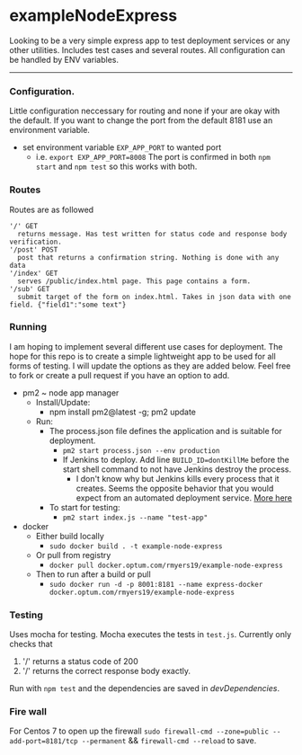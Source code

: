 # exampleNodeExpress
Looking to be a very simple express app to test deployment services or any other utilities. Includes test cases and several routes. All configuration can be handled by ENV variables.
____
### Configuration. 
Little configuration neccessary for routing and none if your are okay with the default.
If you want to change the port from the default 8181 use an environment variable.
* set environment variable `EXP_APP_PORT` to wanted port
   * i.e. `export EXP_APP_PORT=8008`
The port is confirmed in both `npm start` and `npm test` so this works with both.

### Routes
Routes are as followed
```
'/' GET
  returns message. Has test written for status code and response body verification.
'/post' POST
  post that returns a confirmation string. Nothing is done with any data
'/index' GET
  serves /public/index.html page. This page contains a form.
'/sub' GET
  submit target of the form on index.html. Takes in json data with one field. {"field1":"some text"}
```

### Running
I am hoping to implement several different use cases for deployment. The hope for this repo is to create a simple lightweight app to be used for all forms of testing. I will update the options as they are added below. Feel free to fork or create a pull request if you have an option to add.
* pm2 ~ node app manager
  * Install/Update:
    * npm install pm2@latest -g; pm2 update
  * Run:
    * The process.json file defines the application and is suitable for deployment.
      * `pm2 start process.json --env production`
      * If Jenkins to deploy. Add line `BUILD_ID=dontKillMe` before the start shell command to not have Jenkins destroy the process.
        * I don't know why but Jenkins kills every process that it creates. Seems the opposite behavior that you would expect from an automated deployment service. [More here](https://wiki.jenkins.io/display/JENKINS/ProcessTreeKiller)
    * To start for testing:
      * `pm2 start index.js --name "test-app"`
* docker
  * Either build locally
    * `sudo docker build . -t example-node-express`
  * Or pull from registry
    * `docker pull docker.optum.com/rmyers19/example-node-express`
  * Then to run after a build or pull
    * `sudo docker run -d -p 8001:8181 --name express-docker docker.optum.com/rmyers19/example-node-express`

### Testing
Uses mocha for testing. Mocha executes the tests in `test.js`. 
Currently only checks that
1. '/' returns a status code of 200
2. '/' returns the correct response body exactly.  

Run with `npm test` and the dependencies are saved in *devDependencies*.

### Fire wall 
For Centos 7 to open up the firewall `sudo firewall-cmd --zone=public --add-port=8181/tcp --permanent` && `firewall-cmd --reload` to save.
